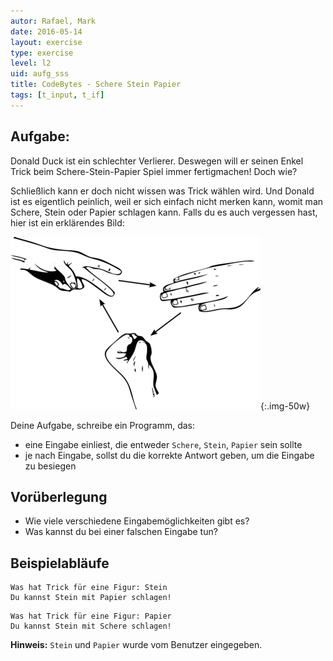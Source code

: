 ```yaml
---
autor: Rafael, Mark
date: 2016-05-14
layout: exercise
type: exercise
level: l2
uid: aufg_sss
title: CodeBytes - Schere Stein Papier
tags: [t_input, t_if]
---
```


## Aufgabe:
Donald Duck ist ein schlechter Verlierer. Deswegen will er seinen Enkel
Trick beim Schere-Stein-Papier Spiel immer fertigmachen! Doch wie?

Schließlich kann er doch nicht wissen was Trick wählen wird. Und Donald
ist es eigentlich peinlich, weil er sich einfach nicht merken kann,
womit man Schere, Stein oder Papier schlagen kann. Falls du es auch
vergessen hast, hier ist ein erklärendes Bild:

![Schere-Stein-Papier-Regeln](sss.png){:.img-50w}

Deine Aufgabe, schreibe ein Programm, das:

- eine Eingabe einliest, die entweder `Schere`, `Stein`, `Papier` sein sollte
- je nach Eingabe, sollst du die korrekte Antwort geben, um die Eingabe zu besiegen

## Vorüberlegung

- Wie viele verschiedene Eingabemöglichkeiten gibt es?
- Was kannst du bei einer falschen Eingabe tun?

## Beispielabläufe

```text
Was hat Trick für eine Figur: Stein
Du kannst Stein mit Papier schlagen!
```

```text
Was hat Trick für eine Figur: Papier
Du kannst Stein mit Schere schlagen!
```

**Hinweis:** `Stein` und `Papier` wurde vom Benutzer eingegeben.
